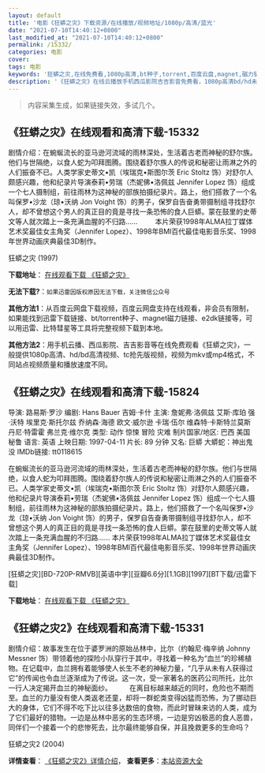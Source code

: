 ```yaml
---
layout: default
title: '电影《狂蟒之灾》下载资源/在线播放/视频地址/1080p/高清/蓝光'
date: "2021-07-10T14:40:12+0800"
last_modified_at: "2021-07-10T14:40:12+0800"
permalink: /15332/
categories: 电影
cover:
tags: 电影
keywords: '狂蟒之灾,在线免费看,1080p高清,bt种子,torrent,百度云盘,magnet,磁力链,迅雷下载资源'
description: '《狂蟒之灾》在线云播放手机西瓜影院吉吉影音免费看，1080p高清bd/hd未删减完整版和tc抢先枪版，mkv/mp4格式，附带bt/torrent种子、magnet/磁力链、百度云盘、网盘资源迅雷下载链接'
---
```


>内容采集生成，如果链接失效，多试几个。


## 《狂蟒之灾》在线观看和高清下载-15332

剧情介绍：在蜿蜒流长的亚马逊河流域的雨林深处，生活着古老而神秘的舒尔族。他们与世隔绝，以食人蛇为叩拜图腾。围绕着舒尔族人的传说和秘密让雨淋之外的人们振奋不已。人类学家史蒂文•凯（埃瑞克•斯图尔茨 Eric Stoltz 饰）对舒尔人颇感兴趣，他和纪录片导演泰莉•劳瑞（杰妮佛•洛佩兹 Jennifer Lopez 饰）组成一个七人摄制组，前往雨林为这神秘的部族拍摄纪录片。路上，他们搭救了一个名叫保罗•沙龙（琼•沃纳 Jon Voight 饰）的男子，保罗自告奋勇带摄制组寻找舒尔人，却不曾想这个男人的真正目的竟是寻找一条恐怖的食人巨蟒。蒙在鼓里的史蒂文等人就次踏上一条充满血腥的不归路……  　　本片荣获1998年ALMA拉丁媒体艺术奖最佳女主角奖（Jennifer Lopez）、1998年BMI百代最佳电影音乐奖、1998年世界动画庆典最佳3D制作。


狂蟒之灾 (1997)

**下载地址**： [在线观看下载 《狂蟒之灾》](https://www.btbtdy.me/btdy/dy4669.html) 


**无法下载?**：`如果迅雷因版权原因无法下载，关注微信公众号 `

**其他方法1**：从百度云网盘下载视频，百度云网盘支持在线观看，非会员有限制，如果能找到迅雷下载链接、bt/torrent种子、magnet磁力链接、e2dk链接等，可以用迅雷、比特彗星等工具将完整视频下载到本地。

**其他方法2**：用手机云播、西瓜影院、吉吉影音等在线免费观看《狂蟒之灾》，一般提供1080p高清、hd/bd高清视频、tc抢先版视频，视频为mkv或mp4格式，不同站点视频质量和播放速度不同。


## 《狂蟒之灾》在线观看和高清下载-15824

导演: 路易斯·罗沙 编剧: Hans Bauer 吉姆·卡什 主演: 詹妮弗·洛佩兹 艾斯·库珀 强·沃特 埃里克·斯托尔兹 乔纳森·海德 欧文·威尔逊 卡瑞·伍尔 维森特·卡斯特兰莫斯 丹尼·特雷霍 弗兰克·维尔克 类型: 动作 惊悚 冒险 灾难 制片国家/地区: 巴西 美国 秘鲁 语言: 英语 上映日期: 1997-04-11 片长: 89 分钟 又名: 巨蟒 大蟒蛇：神出鬼没 IMDb链接: tt0118615

在蜿蜒流长的亚马逊河流域的雨林深处，生活着古老而神秘的舒尔族。他们与世隔绝，以食人蛇为叩拜图腾。围绕着舒尔族人的传说和秘密让雨淋之外的人们振奋不已。人类学家史蒂文•凯（埃瑞克•斯图尔茨 Eric Stoltz 饰）对舒尔人颇感兴趣，他和纪录片导演泰莉•劳瑞（杰妮佛•洛佩兹 Jennifer Lopez 饰）组成一个七人摄制组，前往雨林为这神秘的部族拍摄纪录片。路上，他们搭救了一个名叫保罗•沙龙（琼•沃纳 Jon Voight 饰）的男子，保罗自告奋勇带摄制组寻找舒尔人，却不曾想这个男人的真正目的竟是寻找一条恐怖的食人巨蟒。蒙在鼓里的史蒂文等人就次踏上一条充满血腥的不归路…… 本片荣获1998年ALMA拉丁媒体艺术奖最佳女主角奖（Jennifer Lopez）、1998年BMI百代最佳电影音乐奖、1998年世界动画庆典最佳3D制作。


[狂蟒之灾][BD-720P-RMVB][英语中字][豆瓣6.6分][1.1GB][1997][BT下载/迅雷下载]

**下载地址**： [在线观看下载 《狂蟒之灾》](https://www.btdx8.com/torrent/anaconda_1997.html) 


## 《狂蟒之灾2》在线观看和高清下载-15331

剧情介绍：故事发生在位于婆罗洲的原始丛林中，比尔（约翰尼·梅辛纳 Johnny Messner 饰）带领着他的探险小队穿行于其中，寻找着一种名为“血兰”的珍稀植物。在记载中，血兰拥有着能够使人长生不老的神秘力量，“几乎从未有人获得过它”的传闻也令血兰逐渐成为了传说。这一次，受一家著名的医药公司所托，比尔一行人决定揭开血兰的神秘面纱。  　　在离目标越来越近的同时，危险也不期而至。血兰的力量没有使人类返老还童，却将一群蛇类变得凶猛而恐怖，为了挪动巨大的身体，它们不得不吃下比以往多达数倍的食物，而此时冒昧来访的人类，成为了它们最好的猎物。一边是丛林中恶劣的生态环境，一边是穷凶极恶的食人恶兽，同伴们一个接着一个的悲惨死去，比尔最终能够自保，并且挽救更多的生命吗？


狂蟒之灾2 (2004)

**详情查看**： [《狂蟒之灾2》详情介绍](/movie/15331/)， **查看更多**：[本站资源大全](/movie/t/all/)

